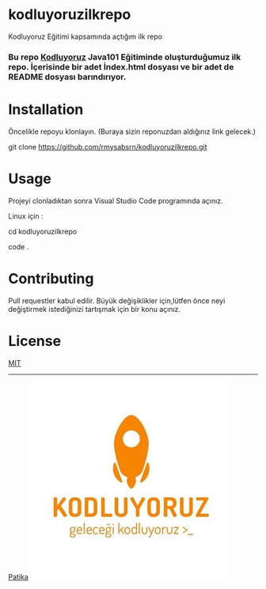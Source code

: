 # kodluyoruzilkrepo
Kodluyoruz Eğitimi kapsamında açtığım ilk repo

### Bu repo [Kodluyoruz](kodluyoruz.org) Java101 Eğitiminde oluşturduğumuz ilk repo. İçerisinde bir adet İndex.html dosyası ve bir adet de README dosyası barındırıyor.

# **Installation**

Öncelikle repoyu klonlayın. (Buraya sizin reponuzdan aldığınız link gelecek.)

git clone https://github.com/rmysabsrn/kodluyoruzilkrepo.git

# **Usage**
Projeyi clonladıktan sonra Visual Studio Code programında açınız.

Linux için :

cd kodluyoruzilkrepo

code .

# **Contributing**
Pull requestler kabul edilir. Büyük değişiklikler için,lütfen önce neyi değiştirmek istediğinizi tartışmak için bir konu açınız.

# **License**
[MIT](https://choosealicense.com/licenses/mit/)

-------------------------------------------------------
[Patika](https://app.patika.dev/rmysabsrn)
![Kodluyoruz Logo](https://raw.githubusercontent.com/Kodluyoruz/taskforce/git/git/markdown-nedir-nasil-kullaniriz-/figures/kodluyoruz_logo.jpg)
